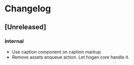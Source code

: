 # Changelog

## [Unreleased]
### Internal
* Use caption component on caption markup
* Remove assets enqueue action. Let hogan core handle it.
